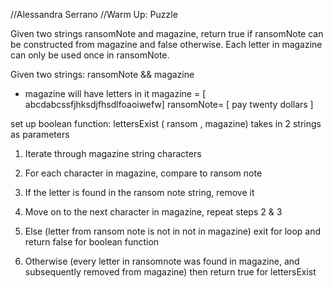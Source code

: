 //Alessandra Serrano
//Warm Up: Puzzle 

Given two strings ransomNote and magazine,
 return true if ransomNote can be constructed from magazine and false otherwise.
Each letter in magazine can only be used once in ransomNote.


Given two strings: ransomNote && magazine
- magazine will have letters in it
magazine = [ abcdabcssfjhksdjfhsdlfoaoiwefw]
ransomNote= [ pay twenty dollars ]

set up boolean function: lettersExist ( ransom , magazine) takes in 2 strings as parameters

1. Iterate through magazine string characters
2. For each character in magazine, compare to ransom note
3. If the letter is found in the ransom note string, remove it 
4. Move on to the next character in magazine, repeat steps 2 & 3

5. Else (letter from ransom note is not in not in magazine)
	exit for loop and return false for boolean function 

6. Otherwise (every letter in ransomnote was found in magazine, and subsequently removed from magazine)
then return true for lettersExist

